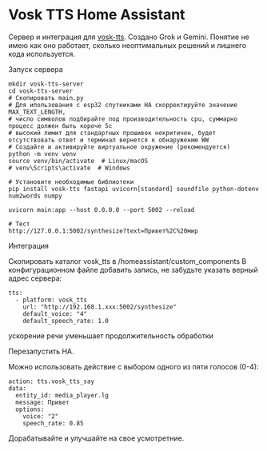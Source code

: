 # Vosk TTS Home Assistant
Сервер и интеграция для [vosk-tts](https://github.com/alphacep/vosk-tts).
Создано Grok и Gemini. Понятие не имею как оно работает, сколько неоптимальных решений и лишнего кода используется.

Запуск сервера
```
mkdir vosk-tts-server
cd vosk-tts-server
# Скопировать main.py
# Для ипользования с esp32 спутниками HA скорректируйте значение MAX_TEXT_LENGTH,
# число символов подбирайте под производительность cpu, суммарно процесс должен быть короче 5с
# высокий лимит для стандартных прошивок некритичен, будет отсутствовать ответ и терминал вернется к обнаружению WW
# Создайте и активируйте виртуальное окружение (рекомендуется)
python -m venv venv
source venv/bin/activate  # Linux/macOS
# venv\Scripts\activate  # Windows

# Установите необходимые библиотеки
pip install vosk-tts fastapi uvicorn[standard] soundfile python-dotenv num2words numpy

uvicorn main:app --host 0.0.0.0 --port 5002 --reload

# Тест
http://127.0.0.1:5002/synthesize?text=Привет%2C%20мир
```


Интеграция

Скопировать каталог vosk_tts в /homeassistant/custom_components
В конфигурационном файле добавить запись, не забудьте указать верный адрес сервера:
```
tts:
  - platform: vosk_tts
    url: "http://192.168.1.xxx:5002/synthesize"
    default_voice: "4"
    default_speech_rate: 1.0 
```
ускорение речи уменьшает продолжительность обработки

Перезапустить HA.

Можно использовать действие с выбором одного из пяти голосов (0-4):
```
action: tts.vosk_tts_say
data:
  entity_id: media_player.lg
  message: Привет 
  options:
    voice: "2"
    speech_rate: 0.85
```

Дорабатывайте и улучшайте на свое усмотретние.
